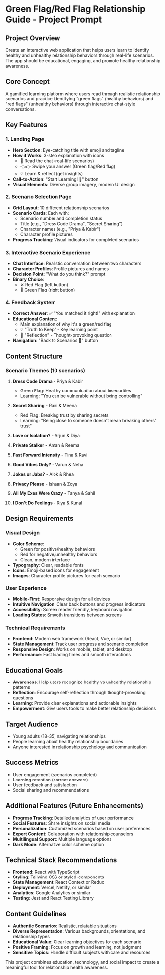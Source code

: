 # Green Flag/Red Flag Relationship Guide - Project Prompt

## Project Overview
Create an interactive web application that helps users learn to identify healthy and unhealthy relationship behaviors through real-life scenarios. The app should be educational, engaging, and promote healthy relationship awareness.

## Core Concept
A gamified learning platform where users read through realistic relationship scenarios and practice identifying "green flags" (healthy behaviors) and "red flags" (unhealthy behaviors) through interactive chat-style conversations.

## Key Features

### 1. Landing Page
- **Hero Section**: Eye-catching title with emoji and tagline
- **How it Works**: 3-step explanation with icons
  - 💬 Read the chat (real-life scenarios)
  - 👈👉 Swipe your answer (Green flag/Red flag)
  - 💡 Learn & reflect (get insights)
- **Call-to-Action**: "Start Learning! 🚀" button
- **Visual Elements**: Diverse group imagery, modern UI design

### 2. Scenario Selection Page
- **Grid Layout**: 10 different relationship scenarios
- **Scenario Cards**: Each with:
  - Scenario number and completion status
  - Title (e.g., "Dress Code Drama", "Secret Sharing")
  - Character names (e.g., "Priya & Kabir")
  - Character profile pictures
- **Progress Tracking**: Visual indicators for completed scenarios

### 3. Interactive Scenario Experience
- **Chat Interface**: Realistic conversation between two characters
- **Character Profiles**: Profile pictures and names
- **Decision Point**: "What do you think?" prompt
- **Binary Choice**: 
  - ✕ Red Flag (left button)
  - 💚 Green Flag (right button)

### 4. Feedback System
- **Correct Answer**: ✅ "You matched it right!" with explanation
- **Educational Content**:
  - Main explanation of why it's a green/red flag
  - 💡 "Truth to Keep" - Key learning point
  - 🤔 "Reflection" - Thought-provoking question
- **Navigation**: "Back to Scenarios 📝" button

## Content Structure

### Scenario Themes (10 scenarios)
1. **Dress Code Drama** - Priya & Kabir
   - Green Flag: Healthy communication about insecurities
   - Learning: "You can be vulnerable without being controlling"

2. **Secret Sharing** - Rani & Meena
   - Red Flag: Breaking trust by sharing secrets
   - Learning: "Being close to someone doesn't mean breaking others' trust"

3. **Love or Isolation?** - Arjun & Diya
4. **Private Stalker** - Aman & Reema
5. **Fast Forward Intensity** - Tina & Ravi
6. **Good Vibes Only?** - Varun & Neha
7. **Jokes or Jabs?** - Alok & Rhea
8. **Privacy Please** - Ishaan & Zoya
9. **All My Exes Were Crazy** - Tanya & Sahil
10. **I Don't Do Feelings** - Riya & Kunal

## Design Requirements

### Visual Design
- **Color Scheme**: 
  - Green for positive/healthy behaviors
  - Red for negative/unhealthy behaviors
  - Clean, modern interface
- **Typography**: Clear, readable fonts
- **Icons**: Emoji-based icons for engagement
- **Images**: Character profile pictures for each scenario

### User Experience
- **Mobile-First**: Responsive design for all devices
- **Intuitive Navigation**: Clear back buttons and progress indicators
- **Accessibility**: Screen reader friendly, keyboard navigation
- **Loading States**: Smooth transitions between screens

### Technical Requirements
- **Frontend**: Modern web framework (React, Vue, or similar)
- **State Management**: Track user progress and scenario completion
- **Responsive Design**: Works on mobile, tablet, and desktop
- **Performance**: Fast loading times and smooth interactions

## Educational Goals
- **Awareness**: Help users recognize healthy vs unhealthy relationship patterns
- **Reflection**: Encourage self-reflection through thought-provoking questions
- **Learning**: Provide clear explanations and actionable insights
- **Empowerment**: Give users tools to make better relationship decisions

## Target Audience
- Young adults (18-35) navigating relationships
- People learning about healthy relationship boundaries
- Anyone interested in relationship psychology and communication

## Success Metrics
- User engagement (scenarios completed)
- Learning retention (correct answers)
- User feedback and satisfaction
- Social sharing and recommendations

## Additional Features (Future Enhancements)
- **Progress Tracking**: Detailed analytics of user performance
- **Social Features**: Share insights on social media
- **Personalization**: Customized scenarios based on user preferences
- **Expert Content**: Collaboration with relationship counselors
- **Multilingual Support**: Multiple language options
- **Dark Mode**: Alternative color scheme option

## Technical Stack Recommendations
- **Frontend**: React with TypeScript
- **Styling**: Tailwind CSS or styled-components
- **State Management**: React Context or Redux
- **Deployment**: Vercel, Netlify, or similar
- **Analytics**: Google Analytics or similar
- **Testing**: Jest and React Testing Library

## Content Guidelines
- **Authentic Scenarios**: Realistic, relatable situations
- **Diverse Representation**: Various backgrounds, orientations, and relationship types
- **Educational Value**: Clear learning objectives for each scenario
- **Positive Framing**: Focus on growth and learning, not judgment
- **Sensitive Topics**: Handle difficult subjects with care and resources

This project combines education, technology, and social impact to create a meaningful tool for relationship health awareness. 